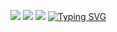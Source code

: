 ![](https://github-profile-summary-cards.vercel.app/api/cards/profile-details?username=timkmit&theme=wine)
![](https://github-profile-summary-cards.vercel.app/api/cards/most-commit-language?username=timkmit&theme=wine)
![](https://github-profile-summary-cards.vercel.app/api/cards/repos-per-language?username=timkmit&theme=wine)
[![Typing SVG](https://readme-typing-svg.herokuapp.com?color=%2336BCF7&lines=Computer+science+student)](https://git.io/typing-svg)

